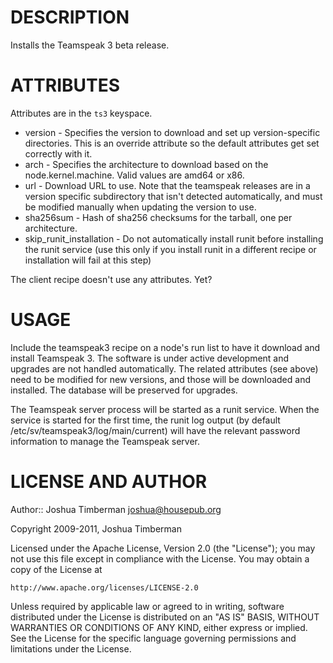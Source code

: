 DESCRIPTION
===========

Installs the Teamspeak 3 beta release.

ATTRIBUTES
==========

Attributes are in the `ts3` keyspace.

* version - Specifies the version to download and set up version-specific directories. This is an override attribute so the default attributes get set correctly with it.
* arch - Specifies the architecture to download based on the node.kernel.machine. Valid values are amd64 or x86.
* url - Download URL to use. Note that the teamspeak releases are in a version specific subdirectory that isn't detected automatically, and must be modified manually when updating the version to use.
* sha256sum - Hash of sha256 checksums for the tarball, one per architecture.
* skip_runit_installation - Do not automatically install runit before installing the runit service (use this only if you install runit in a different recipe or installation will fail at this step)

The client recipe doesn't use any attributes. Yet?

USAGE
=====

Include the teamspeak3 recipe on a node's run list to have it download and install Teamspeak 3. The software is under active development and upgrades are not handled automatically. The related attributes (see above) need to be modified for new versions, and those will be downloaded and installed. The database will be preserved for upgrades.

The Teamspeak server process will be started as a runit service. When the service is started for the first time, the runit log output (by default /etc/sv/teamspeak3/log/main/current) will have the relevant password information to manage the Teamspeak server.

LICENSE AND AUTHOR
==================

Author:: Joshua Timberman <joshua@housepub.org>

Copyright 2009-2011, Joshua Timberman

Licensed under the Apache License, Version 2.0 (the "License");
you may not use this file except in compliance with the License.
You may obtain a copy of the License at

    http://www.apache.org/licenses/LICENSE-2.0

Unless required by applicable law or agreed to in writing, software
distributed under the License is distributed on an "AS IS" BASIS,
WITHOUT WARRANTIES OR CONDITIONS OF ANY KIND, either express or implied.
See the License for the specific language governing permissions and
limitations under the License.
